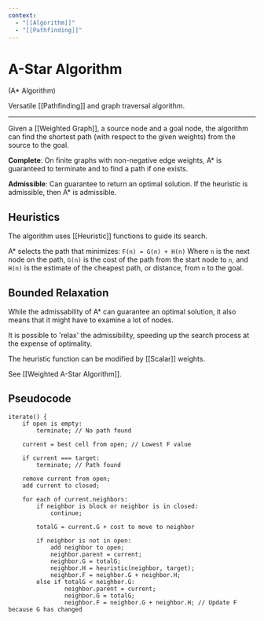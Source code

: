 ```yaml
---
context:
  - "[[Algorithm]]"
  - "[[Pathfinding]]"
---
```


# A-Star Algorithm

(A\* Algorithm)

Versatile [[Pathfinding]] and graph traversal algorithm.

---

Given a [[Weighted Graph]], a source node and a goal node, the algorithm can find the shortest path (with respect to the given weights) from the source to the goal.

**Complete**: On finite graphs with non-negative edge weights, A\* is guaranteed to terminate and to find a path if one exists.

**Admissible**: Can guarantee to return an optimal solution. If the heuristic is admissible, then A\* is admissible.

## Heuristics

The algorithm uses [[Heuristic]] functions to guide its search.

A\* selects the path that minimizes:
`F(n) = G(n) + H(n)`
Where `n` is the next node on the path, `G(n)` is the cost of the path from the start node to `n`, and `H(n)` is the estimate of the cheapest path, or distance, from `n` to the goal.

## Bounded Relaxation

While the admissability of A\* can guarantee an optimal solution, it also means that it might have to examine a lot of nodes.

It is possible to 'relax' the admissibility, speeding up the search process at the expense of optimality.

The heuristic function can be modified by [[Scalar]] weights.

See [[Weighted A-Star Algorithm]].

## Pseudocode

```
iterate() {
    if open is empty:
        terminate; // No path found

    current = best cell from open; // Lowest F value

    if current === target:
        terminate; // Path found

    remove current from open;
    add current to closed;

    for each of current.neighbors:
        if neighbor is block or neighbor is in closed:
            continue;

        totalG = current.G + cost to move to neighbor

        if neighbor is not in open:
            add neighbor to open;
            neighbor.parent = current;
            neighbor.G = totalG;
            neighbor.H = heuristic(neighbor, target);
            neighbor.F = neighbor.G + neighbor.H;
        else if totalG < neighbor.G:
                neighbor.parent = current;
                neighbor.G = totalG;
                neighbor.F = neighbor.G + neighbor.H; // Update F because G has changed
```
